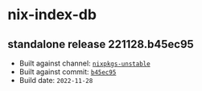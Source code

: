 # nix-index-db
## standalone release 221128.b45ec95
- Built against channel: [`nixpkgs-unstable`](https://github.com/nixos/nixpkgs/tree/nixpkgs-unstable)
- Built against commit: [`b45ec95`](https://github.com/NixOS/nixpkgs/commit/b45ec953794bb07922f0468152ad1ebaf8a084b3)
- Build date: `2022-11-28`
